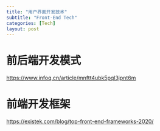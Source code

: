 ```yaml
---
title: "用户界面开发技术"
subtitle: "Front-End Tech"
categories: [Tech]
layout: post
---
```



# 前后端开发模式

https://www.infoq.cn/article/mnftt4ubk5pql3jpnt6m



# 前端开发框架

https://existek.com/blog/top-front-end-frameworks-2020/